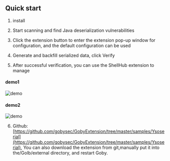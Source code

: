 ## Quick start

1.  install

2.  Start scanning and find Java deserialization vulnerabilities

3.  Click the extension button to enter the extension pop-up window for configuration, and the default configuration can be used

4.  Generate and backfill serialized data, click Verify

5.  After successful verification, you can use the ShellHub extension to manage

#### demo1
![demo](https://goby-storage-public.oss-cn-beijing.aliyuncs.com/static//var/www/goby/static/Memory_Shell_Demo.gif)

#### demo2
![demo](https://goby-storage-public.oss-cn-beijing.aliyuncs.com/static//var/www/goby/static/Memory_Shell_Demo2.gif)

6.  Github: [https://github.com/gobysec/GobyExtension/tree/master/samples/Ysoserial](https://github.com/gobysec/GobyExtension/tree/master/samples/Ysoserial), You can also download the extension from git,manually put it into the/Golb/external directory, and restart Goby.
